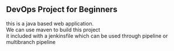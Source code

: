 ## DevOps Project for Beginners

this is a java based web application.  
We can use maven to build this project  
it included with a jenkinsfile which can be used through pipeline or multibranch pipeline

